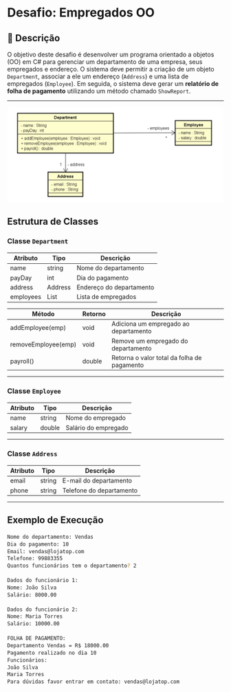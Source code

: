 # Desafio: Empregados OO

## 📝 Descrição

O objetivo deste desafio é desenvolver um programa orientado a objetos (OO) em C# para gerenciar um departamento de uma empresa, seus empregados e endereço. 
O sistema deve permitir a criação de um objeto `Department`, associar a ele um endereço (`Address`) e uma lista de empregados (`Employee`). 
Em seguida, o sistema deve gerar um **relatório de folha de pagamento** utilizando um método chamado `ShowReport`.

---

![Class Diagram](img.jpg)

## Estrutura de Classes

### Classe `Department`

| Atributo       | Tipo    | Descrição                           |
|----------------|---------|-------------------------------------|
| name           | string  | Nome do departamento                |
| payDay         | int     | Dia do pagamento                    |
| address        | Address | Endereço do departamento            |
| employees      | List<Employee> | Lista de empregados            |

| Método                 | Retorno  | Descrição                                       |
|------------------------|----------|-------------------------------------------------|
| addEmployee(emp)       | void     | Adiciona um empregado ao departamento           |
| removeEmployee(emp)    | void     | Remove um empregado do departamento             |
| payroll()              | double   | Retorna o valor total da folha de pagamento     |

---

### Classe `Employee`

| Atributo   | Tipo    | Descrição                 |
|------------|---------|---------------------------|
| name       | string  | Nome do empregado         |
| salary     | double  | Salário do empregado      |

---

### Classe `Address`

| Atributo   | Tipo    | Descrição                       |
|------------|---------|---------------------------------|
| email      | string  | E-mail do departamento          |
| phone      | string  | Telefone do departamento        |

---

## Exemplo de Execução

```bash
Nome do departamento: Vendas
Dia do pagamento: 10
Email: vendas@lojatop.com
Telefone: 99883355
Quantos funcionários tem o departamento? 2

Dados do funcionário 1:
Nome: João Silva
Salário: 8000.00

Dados do funcionário 2:
Nome: Maria Torres
Salário: 10000.00

FOLHA DE PAGAMENTO:
Departamento Vendas = R$ 18000.00
Pagamento realizado no dia 10
Funcionários:
João Silva
Maria Torres
Para dúvidas favor entrar em contato: vendas@lojatop.com
